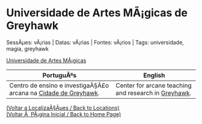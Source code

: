 ﻿
# Universidade de Artes MÃ¡gicas de Greyhawk

SessÃµes: vÃ¡rias | Datas: vÃ¡rias | Fontes: vÃ¡rios | Tags: universidade, magia, greyhawk

[Universidade de Artes MÃ¡gicas](universidade_de_artes_magicas.png)

| PortuguÃªs | English |
|-----------|---------|
| Centro de ensino e investigaÃ§Ã£o arcana na [Cidade de Greyhawk](cidade_de_greyhawk.md). | Center for arcane teaching and research in [Greyhawk](cidade_de_greyhawk.md). |

[(Voltar a LocalizaÃ§Ãµes / Back to Locations)](localizacoes.md)  
[(Voltar Ã  PÃ¡gina Inicial / Back to Home Page)](../../home.md)


























